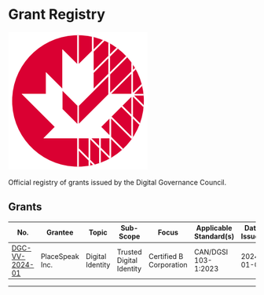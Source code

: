 # Grant Registry

![DGG Digital Trust Verified](../assets/dgc-logos/DGC_DT_VERIFIED.png)

Official registry of grants issued by the Digital Governance Council.

## Grants

|No.|Grantee|Topic|Sub-Scope|Focus|Applicable Standard(s)|Date Issued|
|---|---|---|---|---|---|---|
|[DGC-VV-2024-01](./grants/DGC-VV-2024-01_2024_01_04_SIGNED.pdf)|PlaceSpeak Inc.|Digital Identity|Trusted Digital Identity|Certified B Corporation|CAN/DGSI 103-1:2023|2024-01-04|

---
